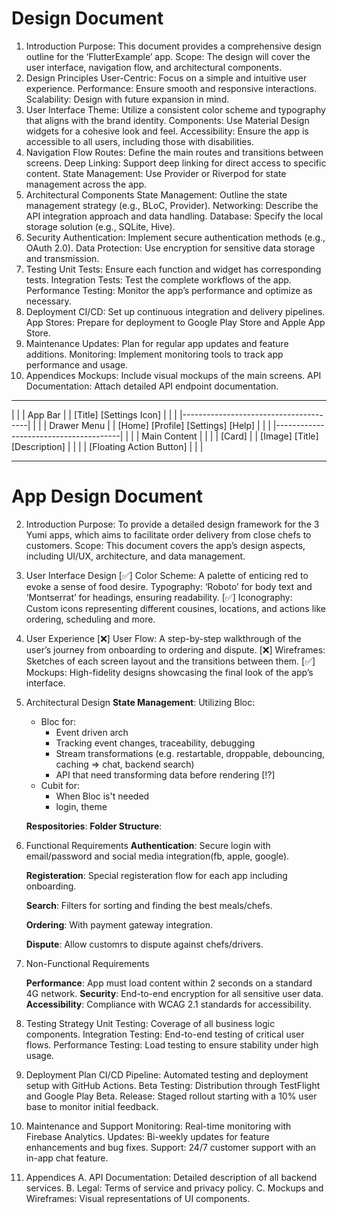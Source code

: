 <!-- https://www.altexsoft.com/blog/technical-documentation-in-software-development-types-best-practices-and-tools/ -->

# Design Document

1. Introduction
   Purpose: This document provides a comprehensive design outline for the ‘FlutterExample’ app.
   Scope: The design will cover the user interface, navigation flow, and architectural components.
2. Design Principles
   User-Centric: Focus on a simple and intuitive user experience.
   Performance: Ensure smooth and responsive interactions.
   Scalability: Design with future expansion in mind.
3. User Interface
   Theme: Utilize a consistent color scheme and typography that aligns with the brand identity.
   Components: Use Material Design widgets for a cohesive look and feel.
   Accessibility: Ensure the app is accessible to all users, including those with disabilities.
4. Navigation Flow
   Routes: Define the main routes and transitions between screens.
   Deep Linking: Support deep linking for direct access to specific content.
   State Management: Use Provider or Riverpod for state management across the app.
5. Architectural Components
   State Management: Outline the state management strategy (e.g., BLoC, Provider).
   Networking: Describe the API integration approach and data handling.
   Database: Specify the local storage solution (e.g., SQLite, Hive).
6. Security
   Authentication: Implement secure authentication methods (e.g., OAuth 2.0).
   Data Protection: Use encryption for sensitive data storage and transmission.
7. Testing
   Unit Tests: Ensure each function and widget has corresponding tests.
   Integration Tests: Test the complete workflows of the app.
   Performance Testing: Monitor the app’s performance and optimize as necessary.
8. Deployment
   CI/CD: Set up continuous integration and delivery pipelines.
   App Stores: Prepare for deployment to Google Play Store and Apple App Store.
9. Maintenance
   Updates: Plan for regular app updates and feature additions.
   Monitoring: Implement monitoring tools to track app performance and usage.
10. Appendices
    Mockups: Include visual mockups of the main screens.
    API Documentation: Attach detailed API endpoint documentation.

---

| |
| App Bar |
| [Title] [Settings Icon] |
| |
|---------------------------------------|
| |
| Drawer Menu |
| [Home] [Profile] [Settings] [Help] |
| |
|---------------------------------------|
| |
| Main Content |
| |
| [Card] |
| [Image] [Title] [Description] |
| |
| [Floating Action Button] |
| |

---

# App Design Document

2. Introduction
   Purpose: To provide a detailed design framework for the 3 Yumi apps, which aims to facilitate order delivery from close chefs to customers.
   Scope: This document covers the app’s design aspects, including UI/UX, architecture, and data management.

3. User Interface Design
   [✅] Color Scheme: A palette of enticing red to evoke a sense of food desire.
   Typography: ‘Roboto’ for body text and ‘Montserrat’ for headings, ensuring readability.
   [✅] Iconography: Custom icons representing different cousines, locations, and actions like ordering, scheduling and more.

4. User Experience
   [❌] User Flow: A step-by-step walkthrough of the user’s journey from onboarding to ordering and dispute.
   [❌] Wireframes: Sketches of each screen layout and the transitions between them.
   [✅] Mockups: High-fidelity designs showcasing the final look of the app’s interface.

5. Architectural Design
   **State Management**: Utilizing Bloc:

   - Bloc for:
     - Event driven arch
     - Tracking event changes, traceability, debugging
     - Stream transformations (e.g. restartable, droppable, debouncing, caching => chat, backend search)
     - API that need transforming data before rendering [⁉]
   - Cubit for:
     - When Bloc is't needed
     - login, theme

   **Respositories**:
   **Folder Structure**:

6. Functional Requirements
   **Authentication**: Secure login with email/password and social media integration(fb, apple, google).

   **Registeration**: Special registeration flow for each app including onboarding.

   **Search**: Filters for sorting and finding the best meals/chefs.

   **Ordering**: With payment gateway integration.

   **Dispute**: Allow customrs to dispute against chefs/drivers.

7. Non-Functional Requirements

   **Performance**: App must load content within 2 seconds on a standard 4G network.
   **Security**: End-to-end encryption for all sensitive user data.
   **Accessibility**: Compliance with WCAG 2.1 standards for accessibility.

8. Testing Strategy
   Unit Testing: Coverage of all business logic components.
   Integration Testing: End-to-end testing of critical user flows.
   Performance Testing: Load testing to ensure stability under high usage.

9. Deployment Plan
   CI/CD Pipeline: Automated testing and deployment setup with GitHub Actions.
   Beta Testing: Distribution through TestFlight and Google Play Beta.
   Release: Staged rollout starting with a 10% user base to monitor initial feedback.

10. Maintenance and Support
    Monitoring: Real-time monitoring with Firebase Analytics.
    Updates: Bi-weekly updates for feature enhancements and bug fixes.
    Support: 24/7 customer support with an in-app chat feature.

11. Appendices
    A. API Documentation: Detailed description of all backend services.
    B. Legal: Terms of service and privacy policy.
    C. Mockups and Wireframes: Visual representations of UI components.
